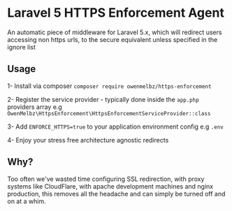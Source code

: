 # Laravel 5 HTTPS Enforcement Agent

An automatic piece of middleware for Laravel 5.x, which will redirect users accessing non https urls, to the secure equivalent unless specified in the ignore list


## Usage

1- Install via composer `composer require owenmelbz/https-enforcement`

2- Register the service provider - typically done inside the `app.php` providers array e.g `OwenMelbz\HttpsEnforcement\HttpsEnforcementServiceProvider::class`

3- Add `ENFORCE_HTTPS=true` to your application environment config e.g `.env`

4- Enjoy your stress free architecture agnostic redirects


## Why?

Too often we've wasted time configuring SSL redirection, with proxy systems like CloudFlare, with apache development machines and nginx production, this removes all the headache and can simply be turned off and on at a whim.
